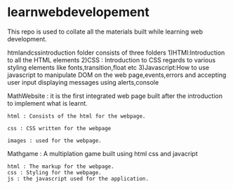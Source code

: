 # learnwebdevelopement
This repo is used to collate all the materials built while learning web development.

htmlandcssintroduction folder consists of 
three folders 
1)HTMl:Introduction to all the HTML elements 
2)CSS : Introduction to CSS regards to various styling elements like fonts,transition,float etc
3)Javascript:How to use javascript to manipulate DOM on the web page,events,errors and accepting user input displaying messages using alerts,console 

MathWebsite : it is the first integrated web page built after the introduction to implement what is learnt.
    
    html : Consists of the html for the webpage.
    
    css : CSS written for the webpage
    
    images : used for the webpage.
Mathgame : A multiplation game built using html css and javacript 
    
    html : The markup for the webpage.
    css : Styling for the webpage.
    js : the javascript used for the application.